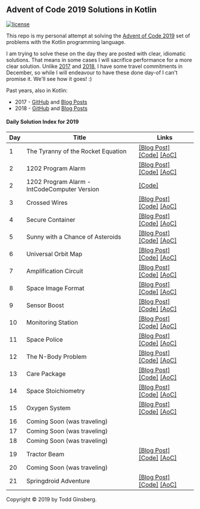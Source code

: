 ## Advent of Code 2019 Solutions in Kotlin

[![license](https://img.shields.io/github/license/tginsberg/advent-2019-kotlin)]()

This repo is my personal attempt at solving the [Advent of Code 2019](http://adventofcode.com/2019) set of problems with the Kotlin programming language.

I am trying to solve these on the day they are posted with clear, idiomatic solutions. That means in some cases I will sacrifice performance for a more clear solution. Unlike [2017](https://github.com/tginsberg/advent-2017-kotlin) and [2018](https://github.com/tginsberg/advent-2018-kotlin), I have some travel commitments in December, so while I will endeavour to have these done day-of I can't promise it. We'll see how it goes! :)

Past years, also in Kotlin:
 * 2017 - [GitHub](https://github.com/tginsberg/advent-2017-kotlin/) and [Blog Posts](https://todd.ginsberg.com/post/advent-of-code/2017/)
 * 2018 - [GitHub](https://github.com/tginsberg/advent-2018-kotlin/) and [Blog Posts](https://todd.ginsberg.com/post/advent-of-code/2018/)


#### Daily Solution Index for 2019
|   Day   | Title                                         |  Links                                       |
| --------|-----------------------------------------------|--------------------------------------------- |
|    1    | The Tyranny of the Rocket Equation            | [\[Blog Post\]](https://todd.ginsberg.com/post/advent-of-code/2019/day1/) [\[Code\]](https://github.com/tginsberg/advent-2019-kotlin/blob/master/src/main/kotlin/com/ginsberg/advent2019/Day01.kt) [\[AoC\]](http://adventofcode.com/2019/day/1) |
|    2    | 1202 Program Alarm                            | [\[Blog Post\]](https://todd.ginsberg.com/post/advent-of-code/2019/day2/) [\[Code\]](https://github.com/tginsberg/advent-2019-kotlin/blob/master/src/main/kotlin/com/ginsberg/advent2019/Day02.kt) [\[AoC\]](http://adventofcode.com/2019/day/2) |
|    2    | 1202 Program Alarm - IntCodeComputer Version  | [\[Code\]](https://github.com/tginsberg/advent-2019-kotlin/blob/master/src/main/kotlin/com/ginsberg/advent2019/Day02IntCode.kt) |
|    3    | Crossed Wires                                 | [\[Blog Post\]](https://todd.ginsberg.com/post/advent-of-code/2019/day3/) [\[Code\]](https://github.com/tginsberg/advent-2019-kotlin/blob/master/src/main/kotlin/com/ginsberg/advent2019/Day03.kt) [\[AoC\]](http://adventofcode.com/2019/day/3) |
|    4    | Secure Container                              | [\[Blog Post\]](https://todd.ginsberg.com/post/advent-of-code/2019/day4/) [\[Code\]](https://github.com/tginsberg/advent-2019-kotlin/blob/master/src/main/kotlin/com/ginsberg/advent2019/Day04.kt) [\[AoC\]](http://adventofcode.com/2019/day/4) |
|    5    | Sunny with a Chance of Asteroids              | [\[Blog Post\]](https://todd.ginsberg.com/post/advent-of-code/2019/day5/) [\[Code\]](https://github.com/tginsberg/advent-2019-kotlin/blob/master/src/main/kotlin/com/ginsberg/advent2019/Day05.kt) [\[AoC\]](http://adventofcode.com/2019/day/5) |
|    6    | Universal Orbit Map                           | [\[Blog Post\]](https://todd.ginsberg.com/post/advent-of-code/2019/day6/) [\[Code\]](https://github.com/tginsberg/advent-2019-kotlin/blob/master/src/main/kotlin/com/ginsberg/advent2019/Day06.kt) [\[AoC\]](http://adventofcode.com/2019/day/6) |
|    7    | Amplification Circuit                         | [\[Blog Post\]](https://todd.ginsberg.com/post/advent-of-code/2019/day7/) [\[Code\]](https://github.com/tginsberg/advent-2019-kotlin/blob/master/src/main/kotlin/com/ginsberg/advent2019/Day07.kt) [\[AoC\]](http://adventofcode.com/2019/day/7) |
|    8    | Space Image Format                            | [\[Blog Post\]](https://todd.ginsberg.com/post/advent-of-code/2019/day8/) [\[Code\]](https://github.com/tginsberg/advent-2019-kotlin/blob/master/src/main/kotlin/com/ginsberg/advent2019/Day08.kt) [\[AoC\]](http://adventofcode.com/2019/day/8) |
|    9    | Sensor Boost                                  | [\[Blog Post\]](https://todd.ginsberg.com/post/advent-of-code/2019/day9/) [\[Code\]](https://github.com/tginsberg/advent-2019-kotlin/blob/master/src/main/kotlin/com/ginsberg/advent2019/Day09.kt) [\[AoC\]](http://adventofcode.com/2019/day/9) |
|    10   | Monitoring Station                            | [\[Blog Post\]](https://todd.ginsberg.com/post/advent-of-code/2019/day10/) [\[Code\]](https://github.com/tginsberg/advent-2019-kotlin/blob/master/src/main/kotlin/com/ginsberg/advent2019/Day10.kt) [\[AoC\]](http://adventofcode.com/2019/day/10) |
|    11   | Space Police                                  | [\[Blog Post\]](https://todd.ginsberg.com/post/advent-of-code/2019/day11/) [\[Code\]](https://github.com/tginsberg/advent-2019-kotlin/blob/master/src/main/kotlin/com/ginsberg/advent2019/Day11.kt) [\[AoC\]](http://adventofcode.com/2019/day/11) |
|    12   | The N-Body Problem                            | [\[Blog Post\]](https://todd.ginsberg.com/post/advent-of-code/2019/day12/) [\[Code\]](https://github.com/tginsberg/advent-2019-kotlin/blob/master/src/main/kotlin/com/ginsberg/advent2019/Day12.kt) [\[AoC\]](http://adventofcode.com/2019/day/12) |
|    13   | Care Package                                  | [\[Blog Post\]](https://todd.ginsberg.com/post/advent-of-code/2019/day13/) [\[Code\]](https://github.com/tginsberg/advent-2019-kotlin/blob/master/src/main/kotlin/com/ginsberg/advent2019/Day13.kt) [\[AoC\]](http://adventofcode.com/2019/day/13) |
|    14   | Space Stoichiometry                           | [\[Blog Post\]](https://todd.ginsberg.com/post/advent-of-code/2019/day14/) [\[Code\]](https://github.com/tginsberg/advent-2019-kotlin/blob/master/src/main/kotlin/com/ginsberg/advent2019/Day14.kt) [\[AoC\]](http://adventofcode.com/2019/day/14) |
|    15   | Oxygen System                                 | [\[Blog Post\]](https://todd.ginsberg.com/post/advent-of-code/2019/day15/) [\[Code\]](https://github.com/tginsberg/advent-2019-kotlin/blob/master/src/main/kotlin/com/ginsberg/advent2019/Day15.kt) [\[AoC\]](http://adventofcode.com/2019/day/15) |
|    16   | Coming Soon (was traveling)                   |  |
|    17   | Coming Soon (was traveling)                   |  |
|    18   | Coming Soon (was traveling)                   |  |
|    19   | Tractor Beam                                  | [\[Blog Post\]](https://todd.ginsberg.com/post/advent-of-code/2019/day19/) [\[Code\]](https://github.com/tginsberg/advent-2019-kotlin/blob/master/src/main/kotlin/com/ginsberg/advent2019/Day19.kt) [\[AoC\]](http://adventofcode.com/2019/day/19) |
|    20   | Coming Soon (was traveling)                   |  |         
|    21   | Springdroid Adventure                         | [\[Blog Post\]](https://todd.ginsberg.com/post/advent-of-code/2019/day21/) [\[Code\]](https://github.com/tginsberg/advent-2019-kotlin/blob/master/src/main/kotlin/com/ginsberg/advent2019/Day21.kt) [\[AoC\]](http://adventofcode.com/2019/day/21) |

Copyright &copy; 2019 by Todd Ginsberg. 
